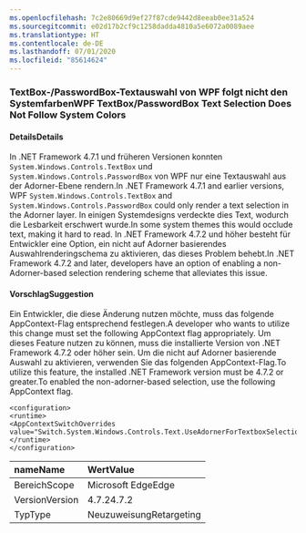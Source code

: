 ```yaml
---
ms.openlocfilehash: 7c2e80669d9ef27f87cde9442d8eeab0ee31a524
ms.sourcegitcommit: e02d17b2cf9c1258dadda4810a5e6072a0089aee
ms.translationtype: HT
ms.contentlocale: de-DE
ms.lasthandoff: 07/01/2020
ms.locfileid: "85614624"
---
```

### <a name="wpf-textboxpasswordbox-text-selection-does-not-follow-system-colors"></a><span data-ttu-id="40cd0-101">TextBox-/PasswordBox-Textauswahl von WPF folgt nicht den Systemfarben</span><span class="sxs-lookup"><span data-stu-id="40cd0-101">WPF TextBox/PasswordBox Text Selection Does Not Follow System Colors</span></span>

#### <a name="details"></a><span data-ttu-id="40cd0-102">Details</span><span class="sxs-lookup"><span data-stu-id="40cd0-102">Details</span></span>

<span data-ttu-id="40cd0-103">In .NET Framework 4.7.1 und früheren Versionen konnten `System.Windows.Controls.TextBox` und `System.Windows.Controls.PasswordBox` von WPF nur eine Textauswahl aus der Adorner-Ebene rendern.</span><span class="sxs-lookup"><span data-stu-id="40cd0-103">In .NET Framework 4.7.1 and earlier versions, WPF `System.Windows.Controls.TextBox` and `System.Windows.Controls.PasswordBox` could only render a text selection in the Adorner layer.</span></span> <span data-ttu-id="40cd0-104">In einigen Systemdesigns verdeckte dies Text, wodurch die Lesbarkeit erschwert wurde.</span><span class="sxs-lookup"><span data-stu-id="40cd0-104">In some system themes this would occlude text, making it hard to read.</span></span>  <span data-ttu-id="40cd0-105">In .NET Framework 4.7.2 und höher besteht für Entwickler eine Option, ein nicht auf Adorner basierendes Auswahlrenderingschema zu aktivieren, das dieses Problem behebt.</span><span class="sxs-lookup"><span data-stu-id="40cd0-105">In .NET Framework 4.7.2 and later, developers have an option of enabling a non-Adorner-based selection rendering scheme that alleviates this issue.</span></span>

#### <a name="suggestion"></a><span data-ttu-id="40cd0-106">Vorschlag</span><span class="sxs-lookup"><span data-stu-id="40cd0-106">Suggestion</span></span>

<span data-ttu-id="40cd0-107">Ein Entwickler, die diese Änderung nutzen möchte, muss das folgende AppContext-Flag entsprechend festlegen.</span><span class="sxs-lookup"><span data-stu-id="40cd0-107">A developer who wants to utilize this change must set the following AppContext flag appropriately.</span></span>  <span data-ttu-id="40cd0-108">Um dieses Feature nutzen zu können, muss die installierte Version von .NET Framework 4.7.2 oder höher sein. Um die nicht auf Adorner basierende Auswahl zu aktivieren, verwenden Sie das folgenden AppContext-Flag.</span><span class="sxs-lookup"><span data-stu-id="40cd0-108">To utilize this feature, the installed .NET Framework version must be 4.7.2 or greater.To enabled the non-adorner-based selection, use the following AppContext flag.</span></span><pre><code class="lang-xml">&lt;configuration&gt;&#13;&#10;&lt;runtime&gt;&#13;&#10;&lt;AppContextSwitchOverrides value=&quot;Switch.System.Windows.Controls.Text.UseAdornerForTextboxSelectionRendering=false&quot;/&gt;&#13;&#10;&lt;/runtime&gt;&#13;&#10;&lt;/configuration&gt;&#13;&#10;</code></pre>

| <span data-ttu-id="40cd0-109">name</span><span class="sxs-lookup"><span data-stu-id="40cd0-109">Name</span></span>    | <span data-ttu-id="40cd0-110">Wert</span><span class="sxs-lookup"><span data-stu-id="40cd0-110">Value</span></span>       |
|:--------|:------------|
| <span data-ttu-id="40cd0-111">Bereich</span><span class="sxs-lookup"><span data-stu-id="40cd0-111">Scope</span></span>   | <span data-ttu-id="40cd0-112">Microsoft Edge</span><span class="sxs-lookup"><span data-stu-id="40cd0-112">Edge</span></span>        |
| <span data-ttu-id="40cd0-113">Version</span><span class="sxs-lookup"><span data-stu-id="40cd0-113">Version</span></span> | <span data-ttu-id="40cd0-114">4.7.2</span><span class="sxs-lookup"><span data-stu-id="40cd0-114">4.7.2</span></span>       |
| <span data-ttu-id="40cd0-115">Typ</span><span class="sxs-lookup"><span data-stu-id="40cd0-115">Type</span></span>    | <span data-ttu-id="40cd0-116">Neuzuweisung</span><span class="sxs-lookup"><span data-stu-id="40cd0-116">Retargeting</span></span> |
